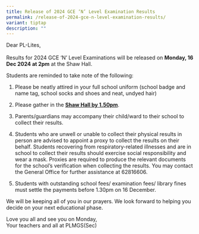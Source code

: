 ```yaml
---
title: Release of 2024 GCE ‘N’ Level Examination Results
permalink: /release-of-2024-gce-n-level-examination-results/
variant: tiptap
description: ""
---
```

<p>Dear PL-Lites,&nbsp;
<br>
<br>Results&nbsp;for&nbsp;2024&nbsp;GCE&nbsp;‘N’&nbsp;Level&nbsp;Examinations
will be&nbsp;released&nbsp;on&nbsp;<strong>Monday, 16 Dec&nbsp;2024&nbsp;at&nbsp;2pm</strong>&nbsp;at&nbsp;the
Shaw Hall.</p>
<p>Students are reminded to take note of the following:</p>
<ol data-tight="true" class="tight">
<li>
<p>Please be neatly attired in your full school uniform (school badge and
name tag, school socks and shoes&nbsp;and&nbsp;neat,&nbsp;undyed&nbsp;hair)</p>
</li>
<li>
<p>Please gather in the <strong><u>Shaw Hall by 1.50pm</u></strong>.</p>
</li>
<li>
<p>Parents/guardians may accompany their child/ward to their school to collect
their results.</p>
</li>
<li>
<p>Students who are unwell or unable to collect their physical results in
person are advised to appoint a proxy to collect the results on their behalf.
Students recovering from respiratory-related illnesses and are in school
to collect their results should exercise social responsibility and wear
a mask. Proxies are required to produce the relevant documents for the
school’s verification when collecting the results. You may contact the
General Office for further assistance at 62816606.</p>
</li>
<li>
<p>Students with outstanding school fees/ examination fees/ library fines
must settle the payments before 1.30pm on 16 December.</p>
</li>
</ol>
<p>We will be keeping all of you in our prayers. We look forward to helping
you decide on your next educational phase.</p>
<p>Love you all and see you on Monday,
<br>Your teachers and all at PLMGS(Sec)</p>